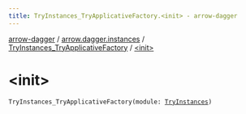 ```yaml
---
title: TryInstances_TryApplicativeFactory.<init> - arrow-dagger
---
```


[arrow-dagger](../../index.html) / [arrow.dagger.instances](../index.html) / [TryInstances_TryApplicativeFactory](index.html) / [&lt;init&gt;](./-init-.html)

# &lt;init&gt;

`TryInstances_TryApplicativeFactory(module: `[`TryInstances`](../-try-instances/index.html)`)`